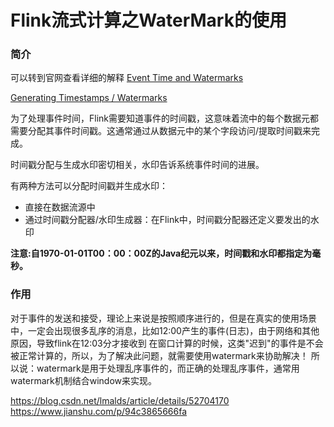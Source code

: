 # Flink流式计算之WaterMark的使用

### 简介
可以转到官网查看详细的解释
[Event Time and Watermarks](https://ci.apache.org/projects/flink/flink-docs-release-1.8/dev/event_time.html#Event%20Time%20and%20Watermarks)

[Generating Timestamps / Watermarks](https://ci.apache.org/projects/flink/flink-docs-release-1.8/dev/event_timestamps_watermarks.html)

为了处理事件时间，Flink需要知道事件的时间戳，这意味着流中的每个数据元都需要分配其事件时间戳。这通常通过从数据元中的某个字段访问/提取时间戳来完成。

时间戳分配与生成水印密切相关，水印告诉系统事件时间的进展。

有两种方法可以分配时间戳并生成水印：
- 直接在数据流源中
- 通过时间戳分配器/水印生成器：在Flink中，时间戳分配器还定义要发出的水印

**注意:自1970-01-01T00：00：00Z的Java纪元以来，时间戳和水印都指定为毫秒。** 

### 作用
对于事件的发送和接受，理论上来说是按照顺序进行的，但是在真实的使用场景中，一定会出现很多乱序的消息，比如12:00产生的事件(日志)，由于网络和其他原因，导致flink在12:03分才接收到
在窗口计算的时候，这类"迟到"的事件是不会被正常计算的，所以，为了解决此问题，就需要使用watermark来协助解决！
所以说：watermark是用于处理乱序事件的，而正确的处理乱序事件，通常用watermark机制结合window来实现。

https://blog.csdn.net/lmalds/article/details/52704170
https://www.jianshu.com/p/94c3865666fa